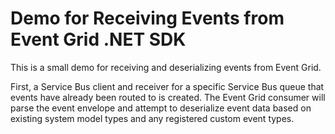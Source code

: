 # Demo for Receiving Events from Event Grid .NET SDK

This is a small demo for receiving and deserializing events from Event Grid.

First, a Service Bus client and receiver for a specific Service Bus queue that events have already been routed to is created. The Event Grid consumer will parse the event envelope and attempt to deserialize event data based on existing system model types and any registered custom event types.
